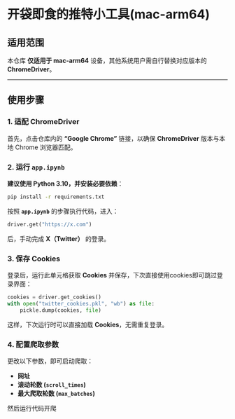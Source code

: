 # 开袋即食的推特小工具(mac-arm64)

## 适用范围
本仓库 **仅适用于 mac-arm64** 设备，其他系统用户需自行替换对应版本的 **ChromeDriver**。

---

## 使用步骤

### 1. 适配 ChromeDriver
首先，点击仓库内的 **“Google Chrome”** 链接，以确保 **ChromeDriver** 版本与本地 Chrome 浏览器匹配。

### 2. 运行 `app.ipynb`
**建议使用 Python 3.10，并安装必要依赖**：
  ```bash
  pip install -r requirements.txt
  ```
按照 **`app.ipynb`** 的步骤执行代码，进入：
```python
driver.get("https://x.com")
```
后，手动完成 **X（Twitter）** 的登录。

### 3. 保存 Cookies
登录后，运行此单元格获取 **Cookies** 并保存，下次直接使用cookies即可跳过登录界面：
```python
cookies = driver.get_cookies()
with open("twitter_cookies.pkl", "wb") as file:
    pickle.dump(cookies, file)
```
这样，下次运行时可以直接加载 **Cookies**，无需重复登录。

### 4. 配置爬取参数
更改以下参数，即可启动爬取：
- **网址**
- **滚动轮数 (`scroll_times`)**
- **最大爬取轮数 (`max_batches`)**

然后运行代码开爬
